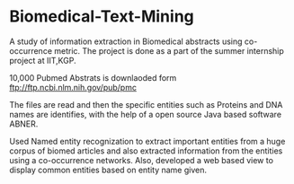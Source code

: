 # Biomedical-Text-Mining
A study of information extraction in Biomedical abstracts using co-occurrence metric.
The project is done as a part of the summer internship project at IIT,KGP.

10,000 Pubmed Abstrats is downlaoded form ftp://ftp.ncbi.nlm.nih.gov/pub/pmc

The files are read and then the specific entities such as Proteins and DNA names are identifies, with the help of a open source Java based software ABNER.

Used Named entity recognization to extract important entities from a huge corpus of biomed articles and also extracted information from the entities using a co-occurrence networks. 
Also, developed a web based view to display common entities based on entity name given.

